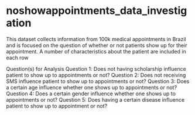 # noshowappointments_data_investigation
This dataset collects information from 100k medical appointments in Brazil and is focused on the question of whether or not patients show up for their appointment. A number of characteristics about the patient are included in each row

Question(s) for Analysis
Question 1: Does not having scholarship influence patient to show up to appointments or not?
Question 2: Does not receiving SMS influence patient to show up to appointments or not?
Question 3: Does a certain age influence whether one shows up to appointments or not?
Question 4: Does a certain gender influence whether one shows up to appointments or not?
Question 5: Does having a certain disease influence patient to show up to appointment or not?
